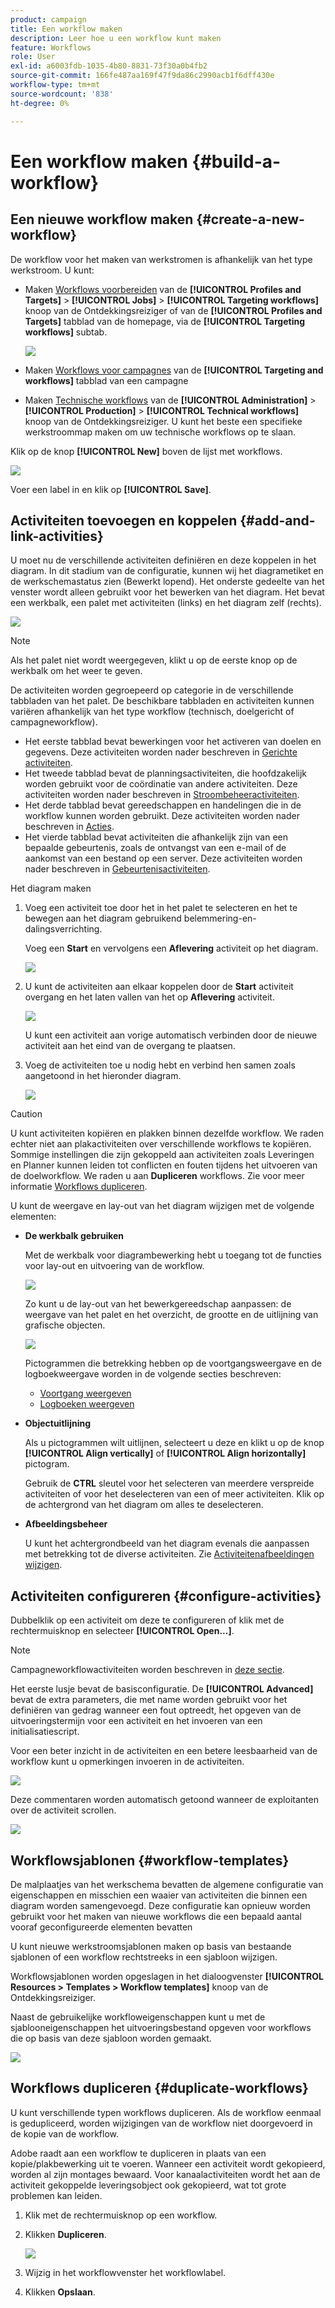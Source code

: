```yaml
---
product: campaign
title: Een workflow maken
description: Leer hoe u een workflow kunt maken
feature: Workflows
role: User
exl-id: a6003fdb-1035-4b80-8831-73f30a0b4fb2
source-git-commit: 166fe487aa169f47f9da86c2990acb1f6dff430e
workflow-type: tm+mt
source-wordcount: '838'
ht-degree: 0%

---
```


# Een workflow maken {#build-a-workflow}

## Een nieuwe workflow maken {#create-a-new-workflow}

De workflow voor het maken van werkstromen is afhankelijk van het type werkstroom. U kunt:

* Maken [Workflows voorbereiden](#targeting-workflows) van de **[!UICONTROL Profiles and Targets]** > **[!UICONTROL Jobs]** > **[!UICONTROL Targeting workflows]** knoop van de Ontdekkingsreiziger of van de **[!UICONTROL Profiles and Targets]** tabblad van de homepage, via de **[!UICONTROL Targeting workflows]** subtab.

  ![](assets/create-targeting-wf.png)

* Maken [Workflows voor campagnes](#campaign-workflows) van de **[!UICONTROL Targeting and workflows]** tabblad van een campagne

* Maken [Technische workflows](#technical-workflows) van de **[!UICONTROL Administration]** > **[!UICONTROL Production]** > **[!UICONTROL Technical workflows]** knoop van de Ontdekkingsreiziger. U kunt het beste een specifieke werkstroommap maken om uw technische workflows op te slaan.

Klik op de knop **[!UICONTROL New]** boven de lijst met workflows.

![](assets/create_a_wf_icon.png)

Voer een label in en klik op **[!UICONTROL Save]**.

## Activiteiten toevoegen en koppelen {#add-and-link-activities}

U moet nu de verschillende activiteiten definiëren en deze koppelen in het diagram. In dit stadium van de configuratie, kunnen wij het diagrametiket en de werkschemastatus zien (Bewerkt lopend). Het onderste gedeelte van het venster wordt alleen gebruikt voor het bewerken van het diagram. Het bevat een werkbalk, een palet met activiteiten (links) en het diagram zelf (rechts).

![](assets/new-workflow-2.png)

>[!NOTE]
>
>Als het palet niet wordt weergegeven, klikt u op de eerste knop op de werkbalk om het weer te geven.

De activiteiten worden gegroepeerd op categorie in de verschillende tabbladen van het palet. De beschikbare tabbladen en activiteiten kunnen variëren afhankelijk van het type workflow (technisch, doelgericht of campagneworkflow).

* Het eerste tabblad bevat bewerkingen voor het activeren van doelen en gegevens. Deze activiteiten worden nader beschreven in [Gerichte activiteiten](targeting-activities.md).
* Het tweede tabblad bevat de planningsactiviteiten, die hoofdzakelijk worden gebruikt voor de coördinatie van andere activiteiten. Deze activiteiten worden nader beschreven in [Stroombeheeractiviteiten](flow-control-activities.md).
* Het derde tabblad bevat gereedschappen en handelingen die in de workflow kunnen worden gebruikt. Deze activiteiten worden nader beschreven in [Acties](action-activities.md).
* Het vierde tabblad bevat activiteiten die afhankelijk zijn van een bepaalde gebeurtenis, zoals de ontvangst van een e-mail of de aankomst van een bestand op een server. Deze activiteiten worden nader beschreven in [Gebeurtenisactiviteiten](event-activities.md).

Het diagram maken

1. Voeg een activiteit toe door het in het palet te selecteren en het te bewegen aan het diagram gebruikend belemmering-en-dalingsverrichting.

   Voeg een **Start** en vervolgens een **Aflevering** activiteit op het diagram.

   ![](assets/new-workflow-3.png)

1. U kunt de activiteiten aan elkaar koppelen door de **Start** activiteit overgang en het laten vallen van het op **Aflevering** activiteit.

   ![](assets/new-workflow-4.png)

   U kunt een activiteit aan vorige automatisch verbinden door de nieuwe activiteit aan het eind van de overgang te plaatsen.

1. Voeg de activiteiten toe u nodig hebt en verbind hen samen zoals aangetoond in het hieronder diagram.

   ![](assets/new-workflow-5.png)

>[!CAUTION]
>
>U kunt activiteiten kopiëren en plakken binnen dezelfde workflow. We raden echter niet aan plakactiviteiten over verschillende workflows te kopiëren. Sommige instellingen die zijn gekoppeld aan activiteiten zoals Leveringen en Planner kunnen leiden tot conflicten en fouten tijdens het uitvoeren van de doelworkflow. We raden u aan  **Dupliceren** workflows. Zie voor meer informatie [Workflows dupliceren](#duplicate-workflows).

U kunt de weergave en lay-out van het diagram wijzigen met de volgende elementen:

* **De werkbalk gebruiken**

  Met de werkbalk voor diagrambewerking hebt u toegang tot de functies voor lay-out en uitvoering van de workflow.

  ![](assets/wf-toolbar.png)

  Zo kunt u de lay-out van het bewerkgereedschap aanpassen: de weergave van het palet en het overzicht, de grootte en de uitlijning van grafische objecten.

  ![](assets/s_user_segmentation_toolbar.png)

  Pictogrammen die betrekking hebben op de voortgangsweergave en de logboekweergave worden in de volgende secties beschreven:

   * [Voortgang weergeven](monitor-workflow-execution.md#displaying-progress)
   * [Logboeken weergeven](monitor-workflow-execution.md#displaying-logs)

* **Objectuitlijning**

  Als u pictogrammen wilt uitlijnen, selecteert u deze en klikt u op de knop **[!UICONTROL Align vertically]** of **[!UICONTROL Align horizontally]** pictogram.

  Gebruik de **CTRL** sleutel voor het selecteren van meerdere verspreide activiteiten of voor het deselecteren van een of meer activiteiten. Klik op de achtergrond van het diagram om alles te deselecteren.

* **Afbeeldingsbeheer**

  U kunt het achtergrondbeeld van het diagram evenals die aanpassen met betrekking tot de diverse activiteiten. Zie [Activiteitenafbeeldingen wijzigen](change-activity-images.md).

## Activiteiten configureren {#configure-activities}

Dubbelklik op een activiteit om deze te configureren of klik met de rechtermuisknop en selecteer **[!UICONTROL Open...]**.

>[!NOTE]
>
>Campagneworkflowactiviteiten worden beschreven in [deze sectie](activities.md).

Het eerste lusje bevat de basisconfiguratie. De **[!UICONTROL Advanced]** bevat de extra parameters, die met name worden gebruikt voor het definiëren van gedrag wanneer een fout optreedt, het opgeven van de uitvoeringstermijn voor een activiteit en het invoeren van een initialisatiescript.

Voor een beter inzicht in de activiteiten en een betere leesbaarheid van de workflow kunt u opmerkingen invoeren in de activiteiten.

![](assets/example1-comment.png)

Deze commentaren worden automatisch getoond wanneer de exploitanten over de activiteit scrollen.

![](assets/example2-comment.png)


## Workflowsjablonen {#workflow-templates}

De malplaatjes van het werkschema bevatten de algemene configuratie van eigenschappen en misschien een waaier van activiteiten die binnen een diagram worden samengevoegd. Deze configuratie kan opnieuw worden gebruikt voor het maken van nieuwe workflows die een bepaald aantal vooraf geconfigureerde elementen bevatten

U kunt nieuwe werkstroomsjablonen maken op basis van bestaande sjablonen of een workflow rechtstreeks in een sjabloon wijzigen.

Workflowsjablonen worden opgeslagen in het dialoogvenster **[!UICONTROL Resources > Templates > Workflow templates]** knoop van de Ontdekkingsreiziger.

Naast de gebruikelijke workfloweigenschappen kunt u met de sjablooneigenschappen het uitvoeringsbestand opgeven voor workflows die op basis van deze sjabloon worden gemaakt.

![](assets/wf-template-properties.png)

## Workflows dupliceren {#duplicate-workflows}

U kunt verschillende typen workflows dupliceren. Als de workflow eenmaal is gedupliceerd, worden wijzigingen van de workflow niet doorgevoerd in de kopie van de workflow.

Adobe raadt aan een workflow te dupliceren in plaats van een kopie/plakbewerking uit te voeren. Wanneer een activiteit wordt gekopieerd, worden al zijn montages bewaard. Voor kanaalactiviteiten wordt het aan de activiteit gekoppelde leveringsobject ook gekopieerd, wat tot grote problemen kan leiden.

1. Klik met de rechtermuisknop op een workflow.
1. Klikken **Dupliceren**.

   ![](assets/duplicate-workflows.png)

1. Wijzig in het workflowvenster het workflowlabel.
1. Klikken **Opslaan**.

